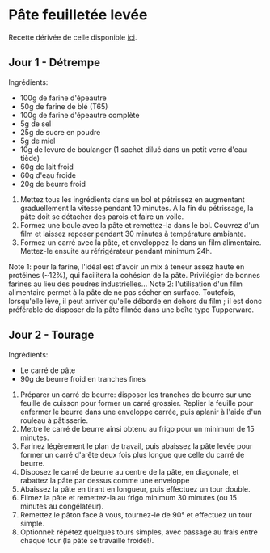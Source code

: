 # Pâte feuilletée levée
Recette dérivée de celle disponible [ici](https://karine-cuisine.blogspot.com/2020/04/le-pain-au-chocolat-au-chocolat-dulcey.html).

## Jour 1 - Détrempe
Ingrédients:
- 100g de farine d'épeautre
- 50g de farine de blé (T65)
- 100g de farine d'épeautre complète
- 5g de sel
- 25g de sucre en poudre
- 5g de miel
- 10g de levure de boulanger (1 sachet dilué dans un petit verre d'eau tiède)
- 60g de lait froid
- 60g d'eau froide
- 20g de beurre froid

1. Mettez tous les ingrédients dans un bol et pétrissez en augmentant graduellement la vitesse pendant 10 minutes. A la fin du pétrissage, la pâte doit se détacher des parois et faire un voile.
2. Formez une boule avec la pâte et remettez-la dans le bol. Couvrez d'un film et laissez reposer pendant 30 minutes à température ambiante.
3. Formez un carré avec la pâte, et enveloppez-le dans un film alimentaire. Mettez-le ensuite au réfrigérateur pendant minimum 24h.

Note 1: pour la farine, l'idéal est d'avoir un mix à teneur assez haute en protéines (~12%), qui facilitera la cohésion de la pâte. Privilégier de bonnes farines au lieu des poudres industrielles...
Note 2: l'utilisation d'un film alimentaire permet à la pâte de ne pas sécher en surface. Toutefois, lorsqu'elle lève, il peut arriver qu'elle déborde en dehors du film ; il est donc préférable de disposer de la pâte filmée dans une boîte type Tupperware.

## Jour 2 - Tourage
Ingrédients:
- Le carré de pâte
- 90g de beurre froid en tranches fines

1. Préparer un carré de beurre: disposer les tranches de beurre sur une feuille de cuisson pour former un carré grossier. Replier la feuille pour enfermer le beurre dans une enveloppe carrée, puis aplanir à l'aide d'un rouleau à pâtisserie.
2. Mettre le carré de beurre ainsi obtenu au frigo pour un minimum de 15 minutes.
3. Farinez légèrement le plan de travail, puis abaissez la pâte levée pour former un carré d'arête deux fois plus longue que celle du carré de beurre.
4. Disposez le carré de beurre au centre de la pâte, en diagonale, et rabattez la pâte par dessus comme une enveloppe
5. Abaissez la pâte en tirant en longueur, puis effectuez un tour double.
6. Filmez la pâte et remettez-la au frigo minimum 30 minutes (ou 15 minutes au congélateur).
7. Remettez le pâton face à vous, tournez-le de 90° et effectuez un tour simple.
8. Optionnel: répétez quelques tours simples, avec passage au frais entre chaque tour (la pâte se travaille froide!).
